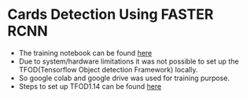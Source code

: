 # Cards Detection Using FASTER RCNN

- The training notebook can be found [here](https://colab.research.google.com/drive/1inLFpklQlC4IdOpkoYdeo9lLW9QyeAHo#scrollTo=7EzKqIbF4lNv)
- Due to system/hardware limitations it was not possible to set up the TFOD(Tensorflow Object detection Framework) locally.
- So google colab and google drive was used for training purpose.
- Steps to set up TFOD1.14 can be found [here](https://tensorflow-object-detection-api-tutorial.readthedocs.io/en/tensorflow-1.14/)
 
